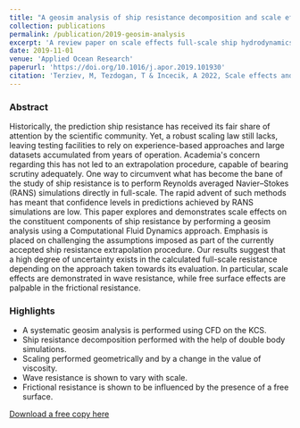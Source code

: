 ```yaml
---
title: "A geosim analysis of ship resistance decomposition and scale effects with the aid of CFD"
collection: publications
permalink: /publication/2019-geosim-analysis
excerpt: 'A review paper on scale effects full-scale ship hydrodynamics.'
date: 2019-11-01
venue: 'Applied Ocean Research'
paperurl: 'https://doi.org/10.1016/j.apor.2019.101930'
citation: 'Terziev, M, Tezdogan, T & Incecik, A 2022, Scale effects and full-scale ship hydrodynamics: a review, Ocean Engineering, vol. 245, 110496.'
---
```


### Abstract

Historically, the prediction ship resistance has received its fair share of attention by the scientific community. Yet, a robust scaling law still lacks, leaving testing facilities to rely on experience-based approaches and large datasets accumulated from years of operation. Academia's concern regarding this has not led to an extrapolation procedure, capable of bearing scrutiny adequately. One way to circumvent what has become the bane of the study of ship resistance is to perform Reynolds averaged Navier–Stokes (RANS) simulations directly in full-scale. The rapid advent of such methods has meant that confidence levels in predictions achieved by RANS simulations are low. This paper explores and demonstrates scale effects on the constituent components of ship resistance by performing a geosim analysis using a Computational Fluid Dynamics approach. Emphasis is placed on challenging the assumptions imposed as part of the currently accepted ship resistance extrapolation procedure. Our results suggest that a high degree of uncertainty exists in the calculated full-scale resistance depending on the approach taken towards its evaluation. In particular, scale effects are demonstrated in wave resistance, while free surface effects are palpable in the frictional resistance.

### Highlights

- A systematic geosim analysis is performed using CFD on the KCS.
- Ship resistance decomposition performed with the help of double body simulations.
- Scaling performed geometrically and by a change in the value of viscosity.
- Wave resistance is shown to vary with scale.
- Frictional resistance is shown to be influenced by the presence of a free surface.

[Download a free copy here](http://momchil-terziev.github.io/files/Terziev_etal_AOR_2019_A_geosim_analysis_of_ship_resistance_decomposition_and_scale_effects.pdf)